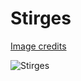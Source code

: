 # Stirges

[Image credits](http://forgottenrealms.wikia.com/wiki/Stirge?file=Stirge%20-%20Lars%20Grant-West.jpg)

![Stirges](images/Stirges.jpg)
